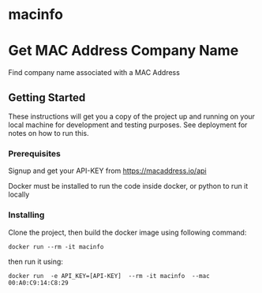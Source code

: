 # macinfo


# Get MAC Address Company Name

Find company name associated with a MAC Address

## Getting Started

These instructions will get you a copy of the project up and running on your local machine for development and testing purposes. See deployment for notes on how to run this.

### Prerequisites

Signup and get your API-KEY from https://macaddress.io/api

Docker must be installed to run the code inside docker, or python to run it locally

### Installing

Clone the project, then build the docker image using following command:

```
docker run --rm -it macinfo
```

then run it using:

```
docker run  -e API_KEY=[API-KEY]  --rm -it macinfo  --mac  00:A0:C9:14:C8:29
```

